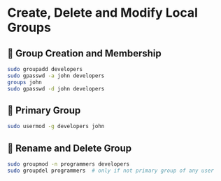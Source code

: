 # Create, Delete and Modify Local Groups

## 🔹 Group Creation and Membership

```bash
sudo groupadd developers
sudo gpasswd -a john developers
groups john
sudo gpasswd -d john developers
```

## 🔹 Primary Group

```bash
sudo usermod -g developers john
```

## 🔹 Rename and Delete Group

```bash
sudo groupmod -n programmers developers
sudo groupdel programmers  # only if not primary group of any user
```